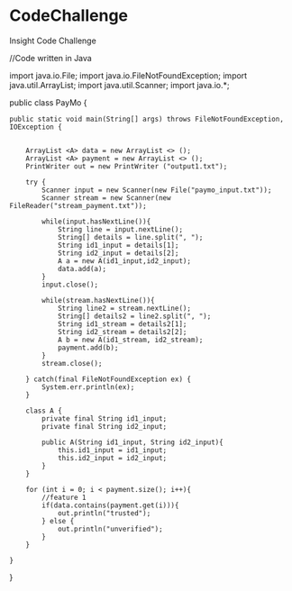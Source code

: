 # CodeChallenge
Insight Code Challenge

//Code written in Java

import java.io.File;
import java.io.FileNotFoundException;
import java.util.ArrayList;
import java.util.Scanner;
import java.io.*;

public class PayMo {

    public static void main(String[] args) throws FileNotFoundException, IOException {
        

        ArrayList <A> data = new ArrayList <> ();
        ArrayList <A> payment = new ArrayList <> ();
        PrintWriter out = new PrintWriter ("output1.txt");
        
        try {
            Scanner input = new Scanner(new File("paymo_input.txt"));
            Scanner stream = new Scanner(new FileReader("stream_payment.txt"));

            while(input.hasNextLine()){
                String line = input.nextLine();
                String[] details = line.split(", ");
                String id1_input = details[1];
                String id2_input = details[2];
                A a = new A(id1_input,id2_input);
                data.add(a);
            }
            input.close();
            
            while(stream.hasNextLine()){
                String line2 = stream.nextLine();
                String[] details2 = line2.split(", ");
                String id1_stream = details2[1];
                String id2_stream = details2[2];
                A b = new A(id1_stream, id2_stream);
                payment.add(b);
            }
            stream.close();
            
        } catch(final FileNotFoundException ex) {
            System.err.println(ex);
        }

        class A {
            private final String id1_input;
            private final String id2_input;
    
            public A(String id1_input, String id2_input){
                this.id1_input = id1_input;
                this.id2_input = id2_input;
            }
        }
        
        for (int i = 0; i < payment.size(); i++){
            //feature 1
            if(data.contains(payment.get(i))){
                out.println("trusted");
            } else {
                out.println("unverified");
            }
        }
            
    }
    
}
